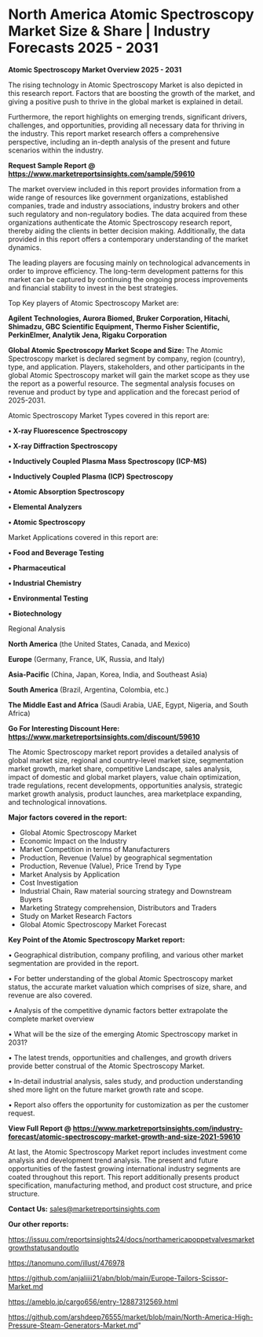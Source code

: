 # North America Atomic Spectroscopy Market Size & Share | Industry Forecasts 2025 - 2031

<Strong> Atomic Spectroscopy Market Overview 2025 - 2031</strong>

The rising technology in Atomic Spectroscopy Market is also depicted in this research report. Factors that are boosting the growth of the market, and giving a positive push to thrive in the global market is explained in detail.

Furthermore, the report highlights on emerging trends, significant drivers, challenges, and opportunities, providing all necessary data for thriving in the industry. This report market research offers a comprehensive perspective, including an in-depth analysis of the present and future scenarios within the industry.

<strong>Request Sample Report @ <a href=https://www.marketreportsinsights.com/sample/59610>https://www.marketreportsinsights.com/sample/59610</a></strong>

The market overview included in this report provides information from a wide range of resources like government organizations, established companies, trade and industry associations, industry brokers and other such regulatory and non-regulatory bodies. The data acquired from these organizations authenticate the Atomic Spectroscopy research report, thereby aiding the clients in better decision making. Additionally, the data provided in this report offers a contemporary understanding of the market dynamics.

The leading players are focusing mainly on technological advancements in order to improve efficiency. The long-term development patterns for this market can be captured by continuing the ongoing process improvements and financial stability to invest in the best strategies.

Top Key players of Atomic Spectroscopy Market are:

<strong>Agilent Technologies, Aurora Biomed, Bruker Corporation, Hitachi, Shimadzu, GBC Scientific Equipment, Thermo Fisher Scientific, PerkinElmer, Analytik Jena, Rigaku Corporation</strong>

<strong><b>Global Atomic Spectroscopy Market Scope and Size:</b></strong>
The Atomic Spectroscopy market is declared segment by company, region (country), type, and application. Players, stakeholders, and other participants in the global Atomic Spectroscopy market will gain the market scope as they use the report as a powerful resource. The segmental analysis focuses on revenue and product by type and application and the forecast period of 2025-2031.

Atomic Spectroscopy Market Types covered in this report are:

<strong>• X-ray Fluorescence Spectroscopy

• X-ray Diffraction Spectroscopy

• Inductively Coupled Plasma Mass Spectroscopy (ICP-MS)

• Inductively Coupled Plasma (ICP) Spectroscopy

• Atomic Absorption Spectroscopy

• Elemental Analyzers

• Atomic Spectroscopy</strong>

Market Applications covered in this report are:

<strong>• Food and Beverage Testing

• Pharmaceutical

• Industrial Chemistry

• Environmental Testing

• Biotechnology</strong> 

Regional Analysis

<strong>North America</strong> (the United States, Canada, and Mexico)

<strong>Europe</strong> (Germany, France, UK, Russia, and Italy)

<strong>Asia-Pacific</strong> (China, Japan, Korea, India, and Southeast Asia)

<strong>South America</strong> (Brazil, Argentina, Colombia, etc.)

<strong>The Middle East and Africa</strong> (Saudi Arabia, UAE, Egypt, Nigeria, and South Africa)

<strong>Go For Interesting Discount Here: <a href=https://www.marketreportsinsights.com/discount/59610>https://www.marketreportsinsights.com/discount/59610</a></strong>

The Atomic Spectroscopy market report provides a detailed analysis of global market size, regional and country-level market size, segmentation market growth, market share, competitive Landscape, sales analysis, impact of domestic and global market players, value chain optimization, trade regulations, recent developments, opportunities analysis, strategic market growth analysis, product launches, area marketplace expanding, and technological innovations.

<strong><b>Major factors covered in the report:</b></strong>
<ul>
  <li>Global Atomic Spectroscopy Market </li>
  <li>Economic Impact on the Industry</li>
  <li>Market Competition in terms of Manufacturers</li>
  <li>Production, Revenue (Value) by geographical segmentation</li>
  <li>Production, Revenue (Value), Price Trend by Type</li>
  <li>Market Analysis by Application</li>
  <li>Cost Investigation</li>
  <li>Industrial Chain, Raw material sourcing strategy and Downstream Buyers</li>
  <li>Marketing Strategy comprehension, Distributors and Traders</li>
  <li>Study on Market Research Factors</li>
  <li>Global Atomic Spectroscopy Market Forecast</li>
</ul>

<strong><b>Key Point of the Atomic Spectroscopy Market report:</b></strong>

• Geographical distribution, company profiling, and various other market segmentation are provided in the report.

• For better understanding of the global Atomic Spectroscopy market status, the accurate market valuation which comprises of size, share, and revenue are also covered.

• Analysis of the competitive dynamic factors better extrapolate the complete market overview

• What will be the size of the emerging Atomic Spectroscopy market in 2031?

• The latest trends, opportunities and challenges, and growth drivers provide better construal of the Atomic Spectroscopy Market.

• In-detail industrial analysis, sales study, and production understanding shed more light on the future market growth rate and scope.

• Report also offers the opportunity for customization as per the customer request.

<strong><b>View Full Report @ <a href=https://www.marketreportsinsights.com/industry-forecast/atomic-spectroscopy-market-growth-and-size-2021-59610>https://www.marketreportsinsights.com/industry-forecast/atomic-spectroscopy-market-growth-and-size-2021-59610</a></b></strong>


At last, the Atomic Spectroscopy Market report includes investment come analysis and development trend analysis. The present and future opportunities of the fastest growing international industry segments are coated throughout this report. This report additionally presents product specification, manufacturing method, and product cost structure, and price structure.

<strong>Contact Us:</strong>
sales@marketreportsinsights.com

<strong>Our other reports:</strong>

<a href=https://issuu.com/reportsinsights24/docs/northamericapoppetvalvesmarketgrowthstatusandoutlo>https://issuu.com/reportsinsights24/docs/northamericapoppetvalvesmarketgrowthstatusandoutlo</a>

<a href=https://tanomuno.com/illust/476978>https://tanomuno.com/illust/476978</a>

<a href=https://github.com/anjaliiii21/abn/blob/main/Europe-Tailors-Scissor-Market.md>https://github.com/anjaliiii21/abn/blob/main/Europe-Tailors-Scissor-Market.md</a>

<a href=https://ameblo.jp/cargo656/entry-12887312569.html>https://ameblo.jp/cargo656/entry-12887312569.html</a>

<a href=https://github.com/arshdeep76555/market/blob/main/North-America-High-Pressure-Steam-Generators-Market.md>https://github.com/arshdeep76555/market/blob/main/North-America-High-Pressure-Steam-Generators-Market.md</a>"
